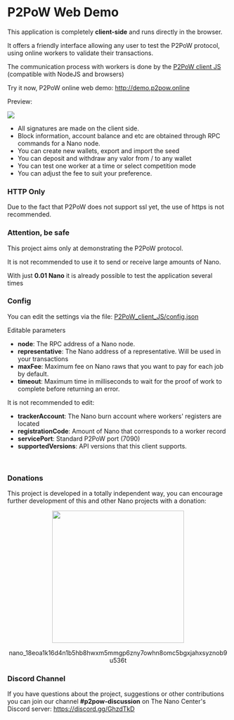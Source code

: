 # P2PoW Web Demo

This application is completely **client-side** and runs directly in the browser. 

It offers a friendly interface allowing any user to test the P2PoW protocol, using online workers to validate their transactions.

The communication process with workers is done by the <a href="https://github.com/anarkrypto/P2PoW/tree/master/client_JS" target="_blank">P2PoW client JS</a> (compatible with NodeJS and browsers)

Try it now, P2PoW online web demo: <a href="http://demo.p2pow.online" target="_blank">http://demo.p2pow.online</a>

Preview:

<img src="https://github.com/anarkrypto/P2PoW/blob/master/docs/p2pow-demo.gif?raw=true">


- All signatures are made on the client side.
- Block information, account balance and etc are obtained through RPC commands for a Nano node.
- You can create new wallets, export and import the seed
- You can deposit and withdraw any valor from / to any wallet
- You can test one worker at a time or select competition mode
- You can adjust the fee to suit your preference.

### HTTP Only
Due to the fact that P2PoW does not support ssl yet, the use of https is not recommended.

### Attention, be safe

This project aims only at demonstrating the P2PoW protocol.

It is not recommended to use it to send or receive large amounts of Nano.

With just **0.01 Nano** it is already possible to test the application several times

### Config

You can edit the settings via the file: <a href="https://github.com/anarkrypto/P2PoW/blob/master/web_demo/P2PoW_client_JS/config.json" target="_blank">P2PoW_client_JS/config.json</a>

Editable parameters

- **node**: The RPC address of a Nano node.
- **representative**: The Nano address of a representative. Will be used in your transactions
-  **maxFee**: Maximum fee on Nano raws that you want to pay for each job by default.
- **timeout**: Maximum time in milliseconds to wait for the proof of work to complete before returning an error.

It is not recommended to edit:

- **trackerAccount**: The Nano burn account where workers' registers are located
- **registrationCode**: Amount of Nano that corresponds to a worker record
- **servicePort**: Standard P2PoW port (7090)
- **supportedVersions**: API versions that this client supports.

<br>

### Donations
This project is developed in a totally independent way, you can encourage further development of this and other Nano projects with a donation:

<p align="center">
<img src="https://github.com/anarkrypto/P2PoW/blob/master/docs/donate-qr-code-gradient.png?raw=true" width="300px" />
</p>


<p align="center">
 nano_18eoa1k16d4n1b5hb8hwxm5mmgp6zny7owhn8omc5bgxjahxsyznob9u536t
 </p>

### Discord Channel
If you have questions about the project, suggestions or other contributions you can join our channel **#p2pow-discussion** on The Nano Center's Discord server:
https://discord.gg/GhzdTkD


